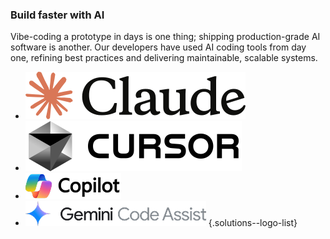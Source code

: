 ### Build faster with AI

Vibe-coding a prototype in days is one thing; shipping production-grade AI software
is another. Our developers have used AI coding tools from day one, refining best
practices and delivering maintainable, scalable systems.

- ![Claude Code](img/logo-claude.svg)
- ![Cursor](img/logo-cursor.svg)
- ![Copilot](img/logo-copilot.png)
- ![Gemini Code Assist](img/logo-gemini.png)
{.solutions--logo-list}
